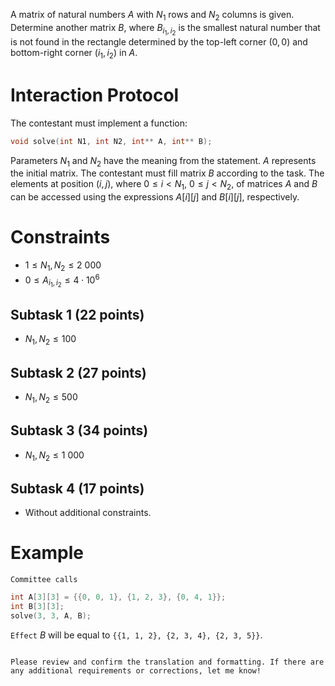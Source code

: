 
A matrix of natural numbers $A$ with $N_1$ rows and $N_2$ columns is given. Determine another matrix $B$, where $B_{i_1,i_2}$ is the smallest natural number that is not found in the rectangle determined by the top-left corner $(0, 0)$ and bottom-right corner $(i_1, i_2)$ in $A$.

# Interaction Protocol
The contestant must implement a function:
```cpp
void solve(int N1, int N2, int** A, int** B);
```
Parameters $N_1$ and $N_2$ have the meaning from the statement. $A$ represents the initial matrix. The contestant must fill matrix $B$ according to the task. The elements at position $(i, j)$, where $0 \leq i < N_1$, $0 \leq j < N_2$, of matrices $A$ and $B$ can be accessed using the expressions $A[i][j]$ and $B[i][j]$, respectively.

# Constraints
* $1 \leq N_1, N_2 \leq 2\ 000$
* $0 \leq A_{i_1,i_2} \leq 4 \cdot 10^6$
## Subtask 1 (22 points)
* $N_1, N_2 \leq 100$
## Subtask 2 (27 points)
* $N_1, N_2 \leq 500$
## Subtask 3 (34 points)
* $N_1, N_2 \leq 1\ 000$
## Subtask 4 (17 points)
* Without additional constraints.

# Example
`Committee calls`
```cpp
int A[3][3] = {{0, 0, 1}, {1, 2, 3}, {0, 4, 1}};
int B[3][3];
solve(3, 3, A, B);
```

`Effect`
$B$ will be equal to `{{1, 1, 2}, {2, 3, 4}, {2, 3, 5}}`.
```

Please review and confirm the translation and formatting. If there are any additional requirements or corrections, let me know!